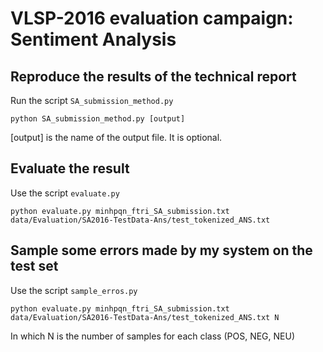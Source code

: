# VLSP-2016 evaluation campaign: Sentiment Analysis

## Reproduce the results of the technical report

Run the script ```SA_submission_method.py```

    python SA_submission_method.py [output]

[output] is the name of the output file. It is optional.

## Evaluate the result

Use the script ```evaluate.py```

    python evaluate.py minhpqn_ftri_SA_submission.txt data/Evaluation/SA2016-TestData-Ans/test_tokenized_ANS.txt

## Sample some errors made by my system on the test set

Use the script ```sample_erros.py```

    python evaluate.py minhpqn_ftri_SA_submission.txt data/Evaluation/SA2016-TestData-Ans/test_tokenized_ANS.txt N

In which N is the number of samples for each class (POS, NEG, NEU)










